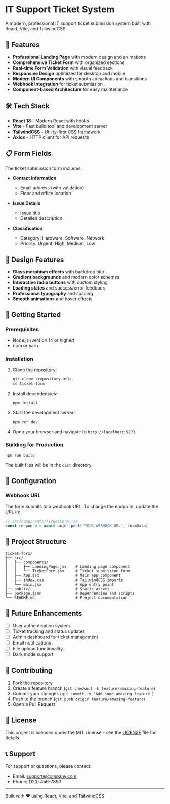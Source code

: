 # IT Support Ticket System

A modern, professional IT support ticket submission system built with React, Vite, and TailwindCSS.

## 🚀 Features

- **Professional Landing Page** with modern design and animations
- **Comprehensive Ticket Form** with organized sections
- **Real-time Form Validation** with visual feedback
- **Responsive Design** optimized for desktop and mobile
- **Modern UI Components** with smooth animations and transitions
- **Webhook Integration** for ticket submission
- **Component-based Architecture** for easy maintenance

## 🛠️ Tech Stack

- **React 18** - Modern React with hooks
- **Vite** - Fast build tool and development server
- **TailwindCSS** - Utility-first CSS framework
- **Axios** - HTTP client for API requests

## 📋 Form Fields

The ticket submission form includes:

- **Contact Information**
  - Email address (with validation)
  - Floor and office location

- **Issue Details**
  - Issue title
  - Detailed description

- **Classification**
  - Category: Hardware, Software, Network
  - Priority: Urgent, High, Medium, Low

## 🎨 Design Features

- **Glass morphism effects** with backdrop blur
- **Gradient backgrounds** and modern color schemes
- **Interactive radio buttons** with custom styling
- **Loading states** and success/error feedback
- **Professional typography** and spacing
- **Smooth animations** and hover effects

## 🚀 Getting Started

### Prerequisites

- Node.js (version 14 or higher)
- npm or yarn

### Installation

1. Clone the repository:
   ```bash
   git clone <repository-url>
   cd ticket-form
   ```

2. Install dependencies:
   ```bash
   npm install
   ```

3. Start the development server:
   ```bash
   npm run dev
   ```

4. Open your browser and navigate to `http://localhost:5173`

### Building for Production

```bash
npm run build
```

The built files will be in the `dist` directory.

## 🔧 Configuration

### Webhook URL

The form submits to a webhook URL. To change the endpoint, update the URL in:
```javascript
// src/components/TicketForm.jsx
const response = await axios.post('YOUR_WEBHOOK_URL', formData)
```

## 📁 Project Structure

```
ticket-form/
├── src/
│   ├── components/
│   │   ├── LandingPage.jsx    # Landing page component
│   │   └── TicketForm.jsx     # Ticket submission form
│   ├── App.jsx                # Main app component
│   ├── index.css              # TailwindCSS imports
│   └── main.jsx               # App entry point
├── public/                    # Static assets
├── package.json               # Dependencies and scripts
└── README.md                  # Project documentation
```

## 🎯 Future Enhancements

- [ ] User authentication system
- [ ] Ticket tracking and status updates
- [ ] Admin dashboard for ticket management
- [ ] Email notifications
- [ ] File upload functionality
- [ ] Dark mode support

## 🤝 Contributing

1. Fork the repository
2. Create a feature branch (`git checkout -b feature/amazing-feature`)
3. Commit your changes (`git commit -m 'Add some amazing feature'`)
4. Push to the branch (`git push origin feature/amazing-feature`)
5. Open a Pull Request

## 📝 License

This project is licensed under the MIT License - see the [LICENSE](LICENSE) file for details.

## 📞 Support

For support or questions, please contact:
- Email: support@company.com
- Phone: (123) 456-7890

---

Built with ❤️ using React, Vite, and TailwindCSS
